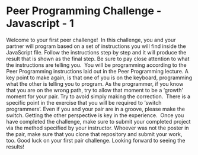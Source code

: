 # Peer Programming Challenge - Javascript - 1
Welcome to your first peer challenge!
​
In this challenge, you and your partner will program based on a set of instructions you will find inside the JavaScript file. Follow the instructions step by step and it will produce the result that is shown as the final step. Be sure to pay close attention to what the instructions are telling you. 
​
You will be programming according to the Peer Programming instructions laid out in the Peer Programming lecture. A key point to make again, is that one of you is on the keyboard, programming what the other is telling you to program. As the programmer, if you know that you are on the wrong path, try to allow that moment to be a ‘growth’ moment for your pair. Try to avoid simply making the correction.
​
There is a specific point in the exercise that you will be required to ‘switch programmers’. Even if you and your pair are in a groove, please make the switch. Getting the other perspective is key in the experience. 
​
Once you have completed the challenge, make sure to submit your completed project via the method specified by your instructor. Whoever was not the poster in the pair, make sure that you clone that repository and submit your work, too.
​
Good luck on your first pair challenge. Looking forward to seeing the results!